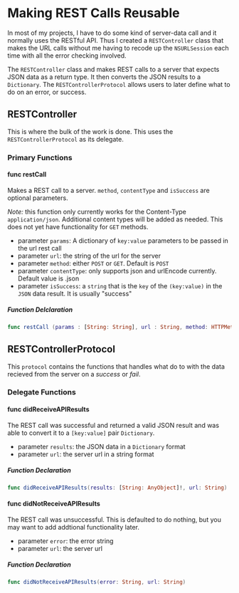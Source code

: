# Making REST Calls Reusable

In most of my projects, I have to do some kind of server-data call and it normally uses the RESTful API. Thus I created a `RESTController` class that makes the URL calls without me having to recode up the `NSURLSession` each time with all the error checking involved.

The `RESTController` class and makes REST calls to a server that expects JSON data as a return type. It then converts the JSON results to a `Dictionary`. The `RESTControllerProtocol` allows users to later define what to do on an error, or success.

## RESTController

This is where the bulk of the work is done. This uses the `RESTControllerProtocol` as its delegate.

### Primary Functions
#### func restCall 
Makes a REST call to a server. `method`, `contentType` and `isSuccess` are optional parameters. 
     
*Note:* this function only currently works for the Content-Type `application/json`. Additional content types will be added as needed. This does not yet have functionality for `GET` methods.
 - parameter `params`: A dictionary of `key:value` parameters to be passed in the url rest call
 - parameter `url`:    the string of the url for the server
 - parameter `method`: either `POST` or `GET`. Default is `POST`
 - parameter `contentType`: only supports json and urlEncode currently. Default value is .json
 - parameter `isSuccess`: a `string` that is the `key` of the `(key:value)` in the `JSON` data result. It is usually "success"

##### Function Delclaration
```swift
func restCall (params : [String: String], url : String, method: HTTPMethod = HTTPMethod.post, contentType: ContentType = ContentType.json, isSuccess: String? = nil)
```

## RESTControllerProtocol
This `protocol` contains the functions that handles what do to with the data recieved from the server on a *success* or *fail*.

### Delegate Functions

#### func didReceiveAPIResults
The REST call was successful and returned a valid JSON result and was able to convert it to a `[key:value]` pair `Dictionary`.
- parameter `results`: the JSON data in a `Dictionary` format
- parameter `url`:     the server url in a string format

##### Function Declaration
```swift
func didReceiveAPIResults(results: [String: AnyObject]!, url: String)
```

#### func didNotReceiveAPIResults
The REST call was unsuccessful. This is defaulted to do nothing, but you may want to add addtional functionality later.
- parameter `error`: the error string
- parameter `url`:   the server url

##### Function Declaration
```swift
func didNotReceiveAPIResults(error: String, url: String)
```